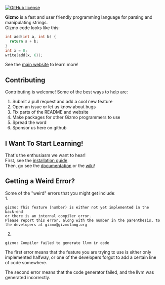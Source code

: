 [![GitHub license](https://img.shields.io/github/license/ELLDER054/gizmo-lang.svg)](https://github.com/ELLDER054/gizmo-lang/blob/master/LICENSE)

**Gizmo** is a fast and user friendly programming language for parsing and manipulating strings.  
Gizmo code looks like this:  
```cpp
int add(int a, int b) {
  return a + b;
}
int x = 0;
write(add(x, 6));
```

See the [main website](http://www.gizmolang.org) to learn more!

## Contributing
Contributing is welcome! Some of the best ways to help are:

1. Submit a pull request and add a cool new feature
2. Open an issue or let us know about bugs
3. Fix parts of the README and website
4. Make packages for other Gizmo programmers to use
5. Spread the word
6. Sponsor us here on github

## I Want To Start Learning!
That's the enthusiasm we want to hear!  
First, see the [installation guide](http://www.gizmolang.org/install.html).  
Then, go see the [documentation](http//www.gizmolang.org/docs.html) or the [wiki](https://github.com/ELLDER054/gizmo-lang/wiki)!

## Getting a Weird Error?
Some of the "weird" errors that you might get include:  
1.
  ```
gizmo: This feature (number) is either not yet implemented in the back-end
or there is an internal compiler error.
Please report this error, along with the number in the parenthesis, to the developers at gizmo@gizmolang.org
  ```
2.
  ```
gizmo: Compiler failed to generate llvm ir code
  ```

The first error means that the feature you are trying to use is either only  
implemented halfway, or one of the developers forgot to add a certain line of code somewhere.  
  
The second error means that the code generator failed, and the llvm was generated incorrectly.  
